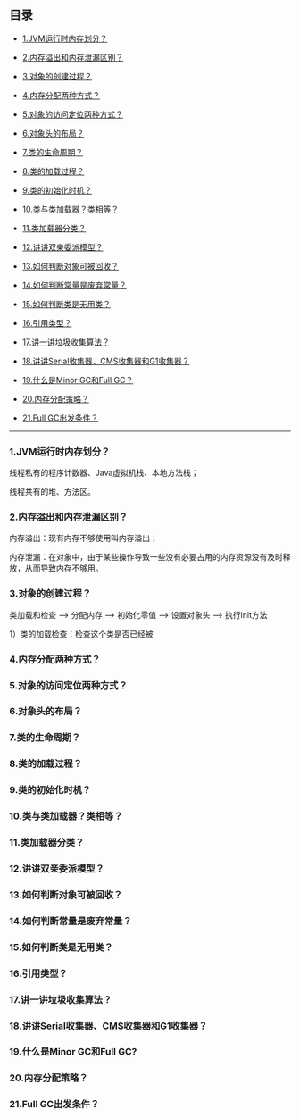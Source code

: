 ## 目录

- [1.JVM运行时内存划分？](#1JVM运行时内存划分)

- [2.内存溢出和内存泄漏区别？](#2内存溢出和内存泄漏区别)

- [3.对象的创建过程？](#3对象的创建过程)

- [4.内存分配两种方式？](#4内存分配两种方式)

- [5.对象的访问定位两种方式？](#5对象的访问定位两种方式)

- [6.对象头的布局？](#6对象头的布局)

- [7.类的生命周期？](#7类的生命周期)

- [8.类的加载过程？](#8类的加载过程)

- [9.类的初始化时机？](#9类的初始化时机)

- [10.类与类加载器？类相等？](#10类与类加载器类相等)

- [11.类加载器分类？](#11类加载器分类)

- [12.讲讲双亲委派模型？](#12讲讲双亲委派模型)

- [13.如何判断对象可被回收？](#13如何判断对象可被回收)

- [14.如何判断常量是废弃常量？](#14如何判断常量是废弃常量)

- [15.如何判断类是无用类？](#15如何判断类是无用类)

- [16.引用类型？](#16引用类型)

- [17.讲一讲垃圾收集算法？](#17讲一讲垃圾收集算法)

- [18.讲讲Serial收集器、CMS收集器和G1收集器？](#18讲讲Serial收集器CMS收集器和G1收集器)

- [19.什么是Minor GC和Full GC？](#19什么是Minor-GC和Full-GC)

- [20.内存分配策略？](#20内存分配策略)

- [21.Full GC出发条件？](#21Full-GC出发条件)

---

### 1.JVM运行时内存划分？

线程私有的程序计数器、Java虚拟机栈、本地方法栈；

线程共有的堆、方法区。

### 2.内存溢出和内存泄漏区别？

内存溢出：现有内存不够使用叫内存溢出；

内存泄漏：在对象中，由于某些操作导致一些没有必要占用的内存资源没有及时释放，从而导致内存不够用。

### 3.对象的创建过程？

类加载和检查 --> 分配内存 --> 初始化零值 --> 设置对象头 --> 执行init方法

1）类的加载检查：检查这个类是否已经被

### 4.内存分配两种方式？



### 5.对象的访问定位两种方式？



### 6.对象头的布局？



### 7.类的生命周期？



### 8.类的加载过程？



### 9.类的初始化时机？



### 10.类与类加载器？类相等？



### 11.类加载器分类？



### 12.讲讲双亲委派模型？



### 13.如何判断对象可被回收？



### 14.如何判断常量是废弃常量？



### 15.如何判断类是无用类？



### 16.引用类型？



### 17.讲一讲垃圾收集算法？



### 18.讲讲Serial收集器、CMS收集器和G1收集器？



### 19.什么是Minor GC和Full GC?



### 20.内存分配策略？



### 21.Full GC出发条件？